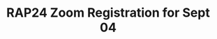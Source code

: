 ---
title: RAP24 Zoom Registration for Sept 04
redirect_to: https://ateneo-edu.zoom.us/meeting/register/tZ0ocumqqjgpGdXa1WvDZFwGvhKA2kwLgy_Y
redirect_from: 
  - /RW24ZoomGA
  - /rw24zoomga
---